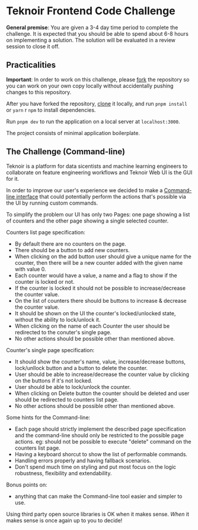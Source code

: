 # Teknoir Frontend Code Challenge

**General premise**: You are given a 3-4 day time period to complete the challenge. It is expected that you should be able to spend about 6-8 hours on implementing a solution. The solution will be evaluated in a review session to close it off.

## Practicalities

**Important**: In order to work on this challenge, please [fork](https://help.github.com/en/github/getting-started-with-github/fork-a-repo) the repository so you can work on your own copy locally without accidentally pushing changes to this repository.

After you have forked the repository, [clone](https://help.github.com/en/github/creating-cloning-and-archiving-repositories/cloning-a-repository) it locally, and run `pnpm install` or `yarn` r `npm` to install dependencies.

Run `pnpm dev` to run the application on a local server at `localhost:3000`.

The project consists of minimal application boilerplate.

## The Challenge (Command-line)

Teknoir is a platform for data sicentists and machine learning engineers to collaborate on feature engineering workflows and Teknoir Web UI is the GUI for it.

In order to improve our user's experience we decided to make a [Command-line interface](https://en.wikipedia.org/wiki/Command-line_interface) that could potentially perform the actions that's possible via the UI by running custom commands.

To simplify the problem our UI has only two Pages: one page showing a list of counters and the other page showing a single selected counter.

Counters list page specification:

- By default there are no counters on the page.
- There should be a button to add new counters.
- When clicking on the add button user should give a unique name for the counter, then there will be a new counter added with the given name with value 0.
- Each counter would have a value, a name and a flag to show if the counter is locked or not.
- If the counter is locked it should not be possible to increase/decrease the counter value.
- On the list of counters there should be buttons to increase & decrease the counter value.
- It should be shown on the UI the counter's locked/unlocked state, without the ability to lock/unlock it.
- When clicking on the name of each Counter the user should be redirected to the conuter's single page.
- No other actions should be possible other than mentioned above.

Counter's single page specification:

- It should show the counter's name, value, increase/decrease buttons, lock/unllock button and a button to delete the counter.
- User should be able to increase/decrease the counter value by clicking on the buttons if it's not locked.
- User should be able to lock/unlock the counter.
- When clicking on Delete button the counter should be deleted and user should be redirected to counters list page.
- No other actions should be possible other than mentioned above.

Some hints for the Command-line:

- Each page should strictly implement the described page specification and the command-line should only be restricted to the possible page actions. eg: should not be possible to execute "delete" command on the counters list page.
- Having a keyboard shorcut to show the list of performable commands.
- Handling errors properly and having fallback scenarios.
- Don't spend much time on styling and put most focus on the logic robustness, flexibility and extendability.

Bonus points on:

- anything that can make the Command-line tool easier and simpler to use.

Using third party open source libraries is OK when it makes sense. _When_ it makes sense is once again up to you to decide!
